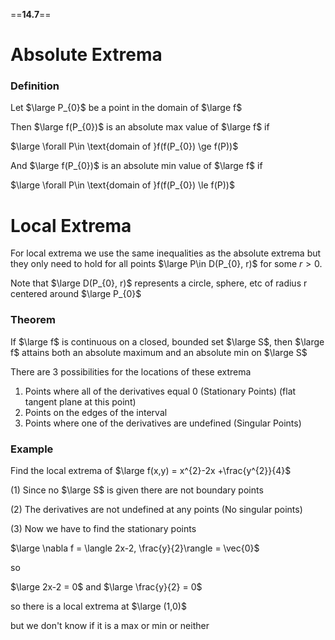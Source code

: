 ==**14.7**==

# Absolute Extrema

### Definition

Let $\large P_{0}$ be a point in the domain of $\large f$ 

Then $\large f(P_{0})$  is an absolute max value of $\large f$ if

$\large \forall P\in \text{domain of }f(f(P_{0}) \ge f(P))$

And $\large f(P_{0})$ is an absolute min value of $\large f$ if

$\large \forall P\in \text{domain of }f(f(P_{0}) \le f(P))$




# Local Extrema

For local extrema we use the same inequalities as the absolute extrema but they only need to hold for all points $\large P\in D(P_{0}, r)$ for some $r>0$.

Note that $\large D(P_{0}, r)$ represents a circle, sphere, etc of radius r centered around $\large P_{0}$

### Theorem
If $\large f$ is continuous on a closed, bounded set $\large S$, then $\large f$ attains both an absolute maximum and an absolute min on $\large S$

There are 3 possibilities for the locations of these extrema
1. Points where all of the derivatives equal 0 (Stationary Points) (flat tangent plane at this point)
2. Points on the edges of the interval
3. Points where one of the derivatives are undefined (Singular Points)



### Example

Find the local extrema of $\large f(x,y) = x^{2}-2x +\frac{y^{2}}{4}$ 

(1) Since no $\large S$ is given there are not boundary points

(2) The derivatives are not undefined at any points (No singular points) 

(3) Now we have to find the stationary points

$\large \nabla f = \langle 2x-2, \frac{y}{2}\rangle = \vec{0}$

so 

$\large 2x-2  = 0$  and $\large \frac{y}{2} = 0$

so there is a local extrema at $\large (1,0)$

but we don't know if it is a max or min or neither

